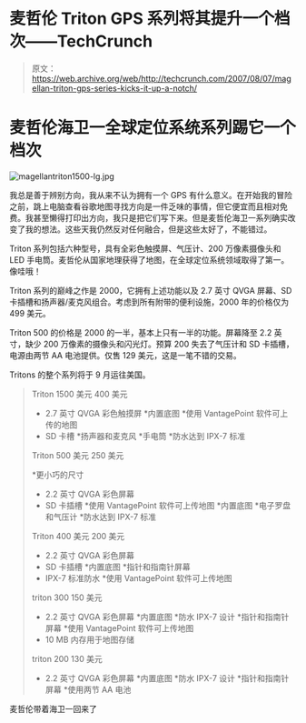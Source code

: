 # 麦哲伦 Triton GPS 系列将其提升一个档次——TechCrunch

> 原文：<https://web.archive.org/web/http://techcrunch.com/2007/08/07/magellan-triton-gps-series-kicks-it-up-a-notch/>

# 麦哲伦海卫一全球定位系统系列踢它一个档次

![magellantriton1500-lg.jpg](img/81af6261445934d571b90ba0abd31255.png)

我总是善于辨别方向，我从来不认为拥有一个 GPS 有什么意义。在开始我的冒险之前，跳上电脑查看谷歌地图寻找方向是一件乏味的事情，但它便宜而且相对免费。我甚至懒得打印出方向，我只是把它们写下来。但是麦哲伦海卫一系列确实改变了我的想法。这些天我仍然反对任何融合，但是这些太好了，不能错过。

Triton 系列包括六种型号，具有全彩色触摸屏、气压计、200 万像素摄像头和 LED 手电筒。麦哲伦从国家地理获得了地图，在全球定位系统领域取得了第一。像哇哦！

Triton 系列的巅峰之作是 2000，它拥有上述功能以及 2.7 英寸 QVGA 屏幕、SD 卡插槽和扬声器/麦克风组合。考虑到所有附带的便利设施，2000 年的价格仅为 499 美元。

Triton 500 的价格是 2000 的一半，基本上只有一半的功能。屏幕降至 2.2 英寸，缺少 200 万像素的摄像头和闪光灯。预算 200 失去了气压计和 SD 卡插槽，电源由两节 AA 电池提供。仅售 129 美元，这是一笔不错的交易。

Tritons 的整个系列将于 9 月运往美国。

> Triton 1500 美元 400 美元
> 
> * 2.7 英寸 QVGA 彩色触摸屏
> *内置底图
> *使用 VantagePoint 软件可上传的地图
> * SD 卡槽
> *扬声器和麦克风
> *手电筒
> *防水达到 IPX-7 标准
> 
> Triton 500 美元 250 美元
> 
> *更小巧的尺寸
> * 2.2 英寸 QVGA 彩色屏幕
> * SD 卡插槽
> *使用 VantagePoint 软件可上传地图
> *内置底图
> *电子罗盘和气压计
> *防水达到 IPX-7 标准
> 
> Triton 400 美元 200 美元
> 
> * 2.2 英寸 QVGA 彩色屏幕
> * SD 卡插槽
> *内置底图
> *指针和指南针屏幕
> * IPX-7 标准防水
> *使用 VantagePoint 软件可上传地图
> 
> triton 300 150 美元
> 
> * 2.2 英寸 QVGA 彩色屏幕
> *内置底图
> *防水 IPX-7 设计
> *指针和指南针屏幕
> *使用 VantagePoint 软件可上传地图
> * 10 MB 内存用于地图存储
> 
> triton 200 130 美元
> 
> * 2.2 英寸 QVGA 彩色屏幕
> *内置底图
> *防水 IPX-7 设计
> *指针和指南针屏幕
> *使用两节 AA 电池

麦哲伦带着海卫一回来了